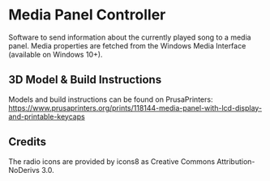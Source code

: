 # Media Panel Controller
Software to send information about the currently played song to a media panel. Media properties are fetched from the Windows Media Interface (available on Windows 10+).

## 3D Model & Build Instructions
Models and build instructions can be found on PrusaPrinters:
https://www.prusaprinters.org/prints/118144-media-panel-with-lcd-display-and-printable-keycaps

## Credits
The radio icons are provided by icons8 as Creative Commons Attribution-NoDerivs 3.0.
